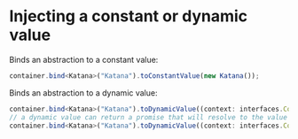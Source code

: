 # Injecting a constant or dynamic value
Binds an abstraction to a constant value:
```ts
container.bind<Katana>("Katana").toConstantValue(new Katana());
```
Binds an abstraction to a dynamic value:
```ts
container.bind<Katana>("Katana").toDynamicValue((context: interfaces.Context) => { return new Katana(); });
// a dynamic value can return a promise that will resolve to the value
container.bind<Katana>("Katana").toDynamicValue((context: interfaces.Context) => { return Promise.resolve(new Katana()); });
```

